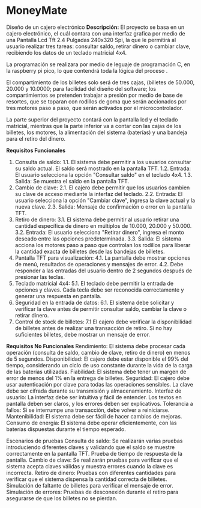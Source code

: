 # MoneyMate
Diseño de un cajero electrónico 
**Descripción:** El proyecto se basa en un cajero electrónico, el cuál contara con una interfaz grafica por medio de una Pantalla Lcd Tft 2.4 Pulgadas 240x320 Spi, la que le permitirá al usuario realizar tres tareas: consultar saldo, retirar dinero o cambiar clave, recibiendo los datos de un teclado matricial 4x4.

La programación se realizara por medio de leguaje de programación C, en la raspberry pi pico, lo que contendrá toda la lógica del proceso .

El compartimiento de los billetes solo será de tres cajas, (billetes de 50.000, 20.000 y 10.0000; para facilidad del diseño del software; los compartimientos se pretenden trabajar a presión por medio de base de resortes, que se toparan con rodillos de goma que serán accionados por tres motores paso a paso, que serán activados por el microcontrolador.

La parte superior del proyecto contará con la pantalla lcd y el teclado matricial, mientras que la parte inferior va a contar con las cajas de los billetes, los motores, la alimentación del sistema (baterías) y una bandeja para el retiro del dinero.

**Requisitos Funcionales**
1.	Consulta de saldo:
1.1. El sistema debe permitir a los usuarios consultar su saldo actual. El saldo será mostrado en la pantalla TFT.
1.2. Entrada: El usuario selecciona la opción "Consultar saldo" en el teclado 4x4.
1.3. Salida: Se muestra el saldo en la pantalla TFT.
2.	Cambio de clave:
2.1. El cajero debe permitir que los usuarios cambien su clave de acceso mediante la interfaz del teclado.
2.2. Entrada: El usuario selecciona la opción "Cambiar clave", ingresa la clave actual y la nueva clave.
2.3. Salida: Mensaje de confirmación o error en la pantalla TFT.
3.	Retiro de dinero:
3.1. El sistema debe permitir al usuario retirar una cantidad específica de dinero en múltiplos de 10.000, 20.000 y 50.000.
3.2. Entrada: El usuario selecciona "Retirar dinero", ingresa el monto deseado entre las opciones predeterminada.
3.3. Salida: El sistema acciona los motores paso a paso que controlan los rodillos para liberar la cantidad exacta de billetes desde las bandejas de billetes.
4.	Pantalla TFT para visualización:
4.1. La pantalla debe mostrar opciones de menú, resultados de operaciones y mensajes de error.
4.2. Debe responder a las entradas del usuario dentro de 2 segundos después de presionar las teclas.
5.	Teclado matricial 4x4:
5.1. El teclado debe permitir la entrada de opciones y claves. Cada tecla debe ser reconocida correctamente y generar una respuesta en pantalla.
6.	Seguridad en la entrada de datos:
6.1. El sistema debe solicitar y verificar la clave antes de permitir consultar saldo, cambiar la clave o retirar dinero.
7.	Control de stock de billetes:
7.1 El cajero debe verificar la disponibilidad de billetes antes de realizar una transacción de retiro. Si no hay suficientes billetes, debe mostrar un mensaje de error.

**Requisitos No Funcionales**
Rendimiento: El sistema debe procesar cada operación (consulta de saldo, cambio de clave, retiro de dinero) en menos de 5 segundos.
Disponibilidad: El cajero debe estar disponible el 99% del tiempo, considerando un ciclo de uso constante durante la vida de la carga de las baterías utilizadas.
Fiabilidad: El sistema debe tener un margen de error de menos del 1% en la entrega de billetes.
Seguridad: El cajero debe usar autenticación por clave para todas las operaciones sensibles. La clave debe ser cifrada durante su transmisión y almacenamiento.
Interfaz de usuario: La interfaz debe ser intuitiva y fácil de entender. Los textos en pantalla deben ser claros, y los errores deben ser explicativos.
Tolerancia a fallos: Si se interrumpe una transacción, debe volver a reiniciarse.
Mantenibilidad: El sistema debe ser fácil de hacer cambios de mejoras.
Consumo de energía: El sistema debe operar eficientemente, con las baterías dispuestas durante el tiempo esperado.  

Escenarios de pruebas 
Consulta de saldo: Se realizarán varias pruebas introduciendo diferentes claves y validando que el saldo se muestre correctamente en la pantalla TFT.
Prueba de tiempo de respuesta de la pantalla.
Cambio de clave: Se realizarán pruebas para verificar que el sistema acepta claves válidas y muestra errores cuando la clave es incorrecta.
Retiro de dinero: Pruebas con diferentes cantidades para verificar que el sistema dispensa la cantidad correcta de billetes.
Simulación de faltante de billetes para verificar el mensaje de error.
Simulación de errores: Pruebas de desconexión durante el retiro para asegurarse de que los billetes no se pierdan.


